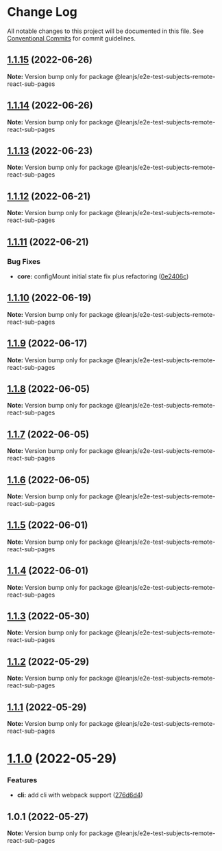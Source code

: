 # Change Log

All notable changes to this project will be documented in this file.
See [Conventional Commits](https://conventionalcommits.org) for commit guidelines.

## [1.1.15](https://github.com/leanjs/leanjs/compare/@leanjs/e2e-test-subjects-remote-react-sub-pages@1.1.14...@leanjs/e2e-test-subjects-remote-react-sub-pages@1.1.15) (2022-06-26)

**Note:** Version bump only for package @leanjs/e2e-test-subjects-remote-react-sub-pages





## [1.1.14](https://github.com/leanjs/leanjs/compare/@leanjs/e2e-test-subjects-remote-react-sub-pages@1.1.13...@leanjs/e2e-test-subjects-remote-react-sub-pages@1.1.14) (2022-06-26)

**Note:** Version bump only for package @leanjs/e2e-test-subjects-remote-react-sub-pages





## [1.1.13](https://github.com/leanjs/leanjs/compare/@leanjs/e2e-test-subjects-remote-react-sub-pages@1.1.12...@leanjs/e2e-test-subjects-remote-react-sub-pages@1.1.13) (2022-06-23)

**Note:** Version bump only for package @leanjs/e2e-test-subjects-remote-react-sub-pages





## [1.1.12](https://github.com/leanjs/leanjs/compare/@leanjs/e2e-test-subjects-remote-react-sub-pages@1.1.11...@leanjs/e2e-test-subjects-remote-react-sub-pages@1.1.12) (2022-06-21)

**Note:** Version bump only for package @leanjs/e2e-test-subjects-remote-react-sub-pages





## [1.1.11](https://github.com/leanjs/leanjs/compare/@leanjs/e2e-test-subjects-remote-react-sub-pages@1.1.10...@leanjs/e2e-test-subjects-remote-react-sub-pages@1.1.11) (2022-06-21)


### Bug Fixes

* **core:** configMount initial state fix plus refactoring ([0e2406c](https://github.com/leanjs/leanjs/commit/0e2406cb0666320e675e8f1a2dbefe4b3089cf91))





## [1.1.10](https://github.com/leanjs/leanjs/compare/@leanjs/e2e-test-subjects-remote-react-sub-pages@1.1.9...@leanjs/e2e-test-subjects-remote-react-sub-pages@1.1.10) (2022-06-19)

**Note:** Version bump only for package @leanjs/e2e-test-subjects-remote-react-sub-pages





## [1.1.9](https://github.com/leanjs/leanjs/compare/@leanjs/e2e-test-subjects-remote-react-sub-pages@1.1.8...@leanjs/e2e-test-subjects-remote-react-sub-pages@1.1.9) (2022-06-17)

**Note:** Version bump only for package @leanjs/e2e-test-subjects-remote-react-sub-pages





## [1.1.8](https://github.com/leanjs/leanjs/compare/@leanjs/e2e-test-subjects-remote-react-sub-pages@1.1.7...@leanjs/e2e-test-subjects-remote-react-sub-pages@1.1.8) (2022-06-05)

**Note:** Version bump only for package @leanjs/e2e-test-subjects-remote-react-sub-pages





## [1.1.7](https://github.com/leanjs/leanjs/compare/@leanjs/e2e-test-subjects-remote-react-sub-pages@1.1.6...@leanjs/e2e-test-subjects-remote-react-sub-pages@1.1.7) (2022-06-05)

**Note:** Version bump only for package @leanjs/e2e-test-subjects-remote-react-sub-pages





## [1.1.6](https://github.com/leanjs/leanjs/compare/@leanjs/e2e-test-subjects-remote-react-sub-pages@1.1.5...@leanjs/e2e-test-subjects-remote-react-sub-pages@1.1.6) (2022-06-05)

**Note:** Version bump only for package @leanjs/e2e-test-subjects-remote-react-sub-pages





## [1.1.5](https://github.com/leanjs/leanjs/compare/@leanjs/e2e-test-subjects-remote-react-sub-pages@1.1.4...@leanjs/e2e-test-subjects-remote-react-sub-pages@1.1.5) (2022-06-01)

**Note:** Version bump only for package @leanjs/e2e-test-subjects-remote-react-sub-pages





## [1.1.4](https://github.com/leanjs/leanjs/compare/@leanjs/e2e-test-subjects-remote-react-sub-pages@1.1.3...@leanjs/e2e-test-subjects-remote-react-sub-pages@1.1.4) (2022-06-01)

**Note:** Version bump only for package @leanjs/e2e-test-subjects-remote-react-sub-pages





## [1.1.3](https://github.com/leanjs/leanjs/compare/@leanjs/e2e-test-subjects-remote-react-sub-pages@1.1.2...@leanjs/e2e-test-subjects-remote-react-sub-pages@1.1.3) (2022-05-30)

**Note:** Version bump only for package @leanjs/e2e-test-subjects-remote-react-sub-pages





## [1.1.2](https://github.com/leanjs/leanjs/compare/@leanjs/e2e-test-subjects-remote-react-sub-pages@1.1.1...@leanjs/e2e-test-subjects-remote-react-sub-pages@1.1.2) (2022-05-29)

**Note:** Version bump only for package @leanjs/e2e-test-subjects-remote-react-sub-pages





## [1.1.1](https://github.com/leanjs/leanjs/compare/@leanjs/e2e-test-subjects-remote-react-sub-pages@1.1.0...@leanjs/e2e-test-subjects-remote-react-sub-pages@1.1.1) (2022-05-29)

**Note:** Version bump only for package @leanjs/e2e-test-subjects-remote-react-sub-pages





# [1.1.0](https://github.com/leanjs/leanjs/compare/@leanjs/e2e-test-subjects-remote-react-sub-pages@1.0.1...@leanjs/e2e-test-subjects-remote-react-sub-pages@1.1.0) (2022-05-29)


### Features

* **cli:** add cli with webpack support ([276d6d4](https://github.com/leanjs/leanjs/commit/276d6d4aab1c40c74ecf9eeeffa3046a9ce5026c))





## 1.0.1 (2022-05-27)

**Note:** Version bump only for package @leanjs/e2e-test-subjects-remote-react-sub-pages
